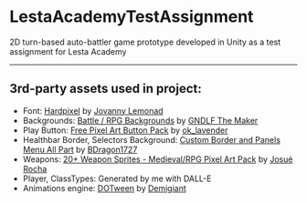 # LestaAcademyTestAssignment
2D turn-based auto-battler game prototype developed in Unity as a test assignment for Lesta Academy

---

## 3rd-party assets used in project:

- Font: [Hardpixel](https://fonts-online.ru/fonts/hardpixel) by [Jovanny Lemonad](https://fonts-online.ru/designers/jovanny-lemonad)
- Backgrounds: [Battle / RPG Backgrounds](https://arexxuru.itch.io/battle-rpg-backgrounds) by [GNDLF The Maker](https://arexxuru.itch.io/)
- Play Button: [Free Pixel Art Button Pack](https://ok-lavender.itch.io/free-pixel-art-button-pack) by [ok_lavender](https://ok-lavender.itch.io/)
- Healthbar Border, Selectors Background: [Custom Border and Panels Menu All Part](https://bdragon1727.itch.io/custom-border-and-panels-menu-all-part) by [BDragon1727](https://bdragon1727.itch.io/)
- Weapons: [20+ Weapon Sprites - Medieval/RPG Pixel Art Pack](https://josupixel.itch.io/20-weapon-sprites) by [Josué Rocha](https://josupixel.itch.io/)
- Player, ClassTypes: Generated by me with DALL-E
- Animations engine: [DOTween](https://dotween.demigiant.com/) by [Demigiant](https://demigiant.com/)